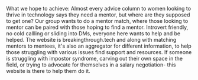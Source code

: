 What we hope to achieve:
Almost every advice column to women looking to thrive in technology says they need a mentor, but where are they supposed to get one?
Our group wants to do a mentor match, where those looking to mentor can be paired with those hoping to find a mentor. Introvert friendly, no cold callling or sliding into DMs, everyone here wants to help and be helped.
The website is breakingthrough.tech and along with matching mentors to mentees, it's also an aggregator for different information, to help those struggling with various issues find support and resources. If someone is struggling with impostor syndrome, carving out their own space in the field, or trying to advocate for themselves in a salary negotiation- this website is there to help them do it.
